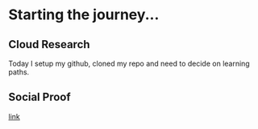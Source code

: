 <!-- This is a template you can use for quick progress days. It removes a lot of the steps we encourage you to share in the longer template 000-DAY-ARTICLE-LONG-TEMPLATE.MD-->

# Starting the journey...

## Cloud Research

Today I setup my github, cloned my repo and need to decide on learning paths.

## Social Proof

[link](https://www.linkedin.com/posts/chris-fison_fisontechnet-100days-activity-6750066511219585024-ErnH)
